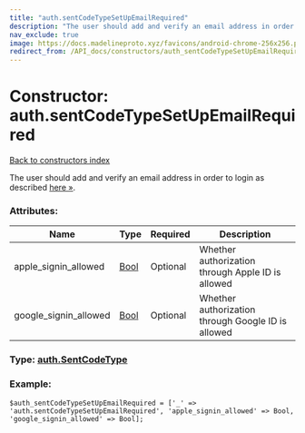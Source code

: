 ```yaml
---
title: "auth.sentCodeTypeSetUpEmailRequired"
description: "The user should add and verify an email address in order to login as described here »."
nav_exclude: true
image: https://docs.madelineproto.xyz/favicons/android-chrome-256x256.png
redirect_from: /API_docs/constructors/auth_sentCodeTypeSetUpEmailRequired.html
---
```

# Constructor: auth.sentCodeTypeSetUpEmailRequired  
[Back to constructors index](/API_docs/constructors/index.html)



The user should add and verify an email address in order to login as described [here »](https://core.telegram.org/api/auth#email-verification).

### Attributes:

| Name     |    Type       | Required | Description |
|----------|---------------|----------|-------------|
|apple\_signin\_allowed|[Bool](/API_docs/types/Bool.html) | Optional|Whether authorization through Apple ID is allowed|
|google\_signin\_allowed|[Bool](/API_docs/types/Bool.html) | Optional|Whether authorization through Google ID is allowed|



### Type: [auth.SentCodeType](/API_docs/types/auth.SentCodeType.html)


### Example:

```
$auth_sentCodeTypeSetUpEmailRequired = ['_' => 'auth.sentCodeTypeSetUpEmailRequired', 'apple_signin_allowed' => Bool, 'google_signin_allowed' => Bool];
```  
